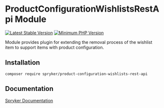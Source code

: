 # ProductConfigurationWishlistsRestApi Module
[![Latest Stable Version](https://poser.pugx.org/spryker/product-configuration-wishlists-rest-api/v/stable.svg)](https://packagist.org/packages/spryker/product-configuration-wishlists-rest-api)
[![Minimum PHP Version](https://img.shields.io/badge/php-%3E%3D%207.4-8892BF.svg)](https://php.net/)

Module provides plugin for extending the removal process of the wishlist item to support items with product configuration.

## Installation

```
composer require spryker/product-configuration-wishlists-rest-api
```

## Documentation

[Spryker Documentation](https://docs.spryker.com)
